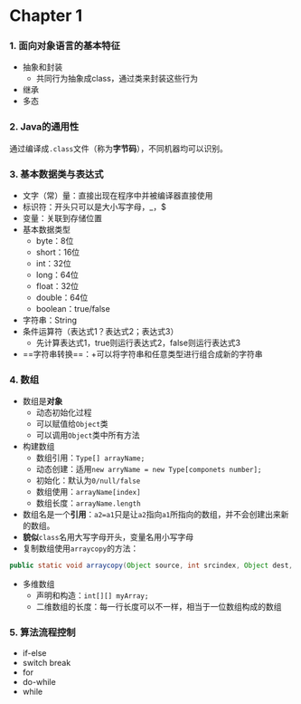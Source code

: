 # Chapter 1

### 1. 面向对象语言的基本特征

- 抽象和封装
  - 共同行为抽象成class，通过类来封装这些行为
- 继承
- 多态

### 2. Java的通用性

通过编译成`.class`文件（称为**字节码**），不同机器均可以识别。

### 3. 基本数据类与表达式

- 文字（常）量：直接出现在程序中并被编译器直接使用
- 标识符：开头只可以是大小写字母，_，$
- 变量：关联到存储位置
- 基本数据类型
  - byte：8位
  - short：16位
  - int：32位
  - long：64位
  - float：32位
  - double：64位
  - boolean：true/false
- 字符串：String
- 条件运算符（表达式1？表达式2；表达式3）
  - 先计算表达式1，true则运行表达式2，false则运行表达式3
- ==字符串转换==：+可以将字符串和任意类型进行组合成新的字符串

### 4. 数组

- 数组是**对象**
  - 动态初始化过程
  - 可以赋值给`Object`类
  - 可以调用`Object`类中所有方法
- 构建数组
  - 数组引用：`Type[] arrayName;`
  - 动态创建：适用`new arryName = new Type[componets number];`
  - 初始化：默认为`0/null/false`
  - 数组使用：`arrayName[index]`
  - 数组长度：`arrayName.length`
- 数组名是一个**引用**：`a2=a1`只是让`a2`指向`a1`所指向的数组，并不会创建出来新的数组。
- **貌似**`class`名用大写字母开头，变量名用小写字母
- 复制数组使用`arraycopy`的方法：

```java
public static void arraycopy(Object source, int srcindex, Object dest, int destindex, int length)
```

- 多维数组
  - 声明和构造：`int[][] myArray;`
  - 二维数组的长度：每一行长度可以不一样，相当于一位数组构成的数组

### 5. 算法流程控制

- if-else
- switch break
- for
- do-while
- while

